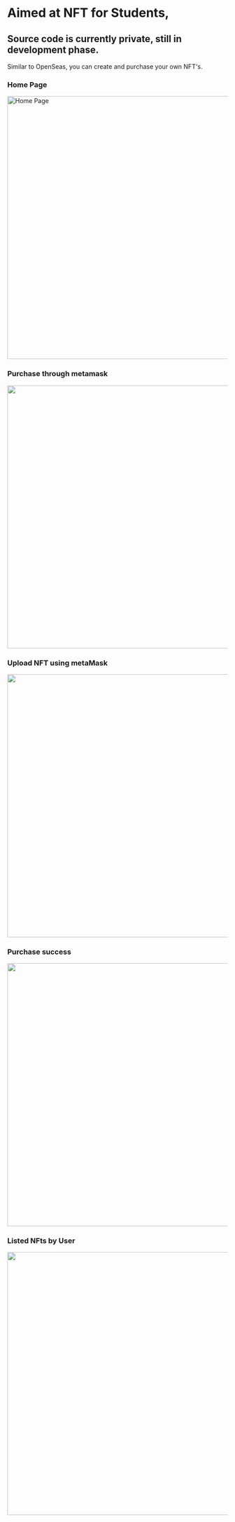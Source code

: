 # Aimed at NFT for Students,
## Source code is currently private, still in development phase.
 Similar to OpenSeas, you can create and purchase your own NFT's.
### Home Page
<img src="https://github.com/ryan10projects/Nft_4_Students/blob/main/Home%20page.PNG" width="600" title="Home Page">

### Purchase through metamask
<img src="https://github.com/ryan10projects/Nft_4_Students/blob/main/Metamask%20wallet%20purchases.PNG" width="600">

### Upload NFT using metaMask
<img src="https://github.com/ryan10projects/Nft_4_Students/blob/main/transactions.PNG" width="600">

### Purchase success
<img src="https://github.com/ryan10projects/Nft_4_Students/blob/main/Purchase%20complete.PNG" width="600">

### Listed NFts by User
<img src="https://github.com/ryan10projects/Nft_4_Students/blob/main/listed.PNG" width="600" >



